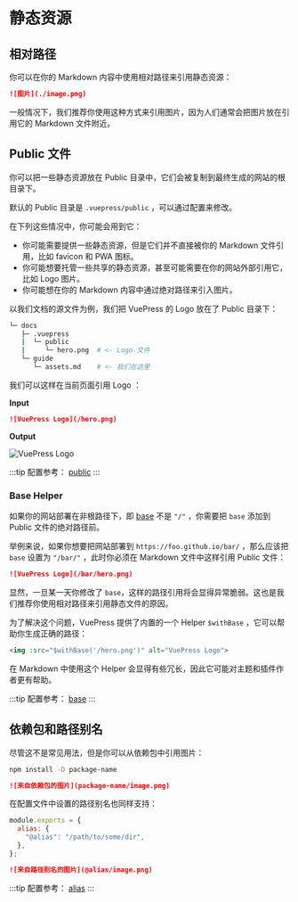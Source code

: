 # 静态资源

## 相对路径

你可以在你的 Markdown 内容中使用相对路径来引用静态资源：

```md
![图片](./image.png)
```

一般情况下，我们推荐你使用这种方式来引用图片，因为人们通常会把图片放在引用它的 Markdown 文件附近。

## Public 文件

你可以把一些静态资源放在 Public 目录中，它们会被复制到最终生成的网站的根目录下。

默认的 Public 目录是 `.vuepress/public` ，可以通过配置来修改。

在下列这些情况中，你可能会用到它：

- 你可能需要提供一些静态资源，但是它们并不直接被你的 Markdown 文件引用，比如 favicon 和 PWA 图标。
- 你可能想要托管一些共享的静态资源，甚至可能需要在你的网站外部引用它，比如 Logo 图片。
- 你可能想在你的 Markdown 内容中通过绝对路径来引入图片。

以我们文档的源文件为例，我们把 VuePress 的 Logo 放在了 Public 目录下：

```sh
└─ docs
   ├─ .vuepress
   |  └─ public
   |     └─ hero.png  # <- Logo 文件
   └─ guide
      └─ assets.md    # <- 我们在这里
```

我们可以这样在当前页面引用 Logo ：

**Input**

```md
![VuePress Logo](/hero.png)
```

**Output**

![VuePress Logo](/hero.png)

:::tip
配置参考： [public](../reference/config.md#public)
:::

### Base Helper

如果你的网站部署在非根路径下，即 [base](../reference/config.md#base) 不是 `"/"` ，你需要把 `base` 添加到 Public 文件的绝对路径前。

举例来说，如果你想要把网站部署到 `https://foo.github.io/bar/` ，那么应该把 `base` 设置为 `"/bar/"` ，此时你必须在 Markdown 文件中这样引用 Public 文件：

```md
![VuePress Logo](/bar/hero.png)
```

显然，一旦某一天你修改了 `base`，这样的路径引用将会显得异常脆弱。这也是我们推荐你使用相对路径来引用静态文件的原因。

为了解决这个问题，VuePress 提供了内置的一个 Helper `$withBase` ，它可以帮助你生成正确的路径：

```md
<img :src="$withBase('/hero.png')" alt="VuePress Logo">
```

在 Markdown 中使用这个 Helper 会显得有些冗长，因此它可能对主题和插件作者更有帮助。

:::tip
配置参考： [base](../reference/config.md#base)
:::

## 依赖包和路径别名

尽管这不是常见用法，但是你可以从依赖包中引用图片：

```sh
npm install -D package-name
```

```md
![来自依赖包的图片](package-name/image.png)
```

在配置文件中设置的路径别名也同样支持：

```js
module.exports = {
  alias: {
    "@alias": "/path/to/some/dir",
  },
};
```

```md
![来自路径别名的图片](@alias/image.png)
```

:::tip
配置参考： [alias](../reference/config.md#alias)
:::
